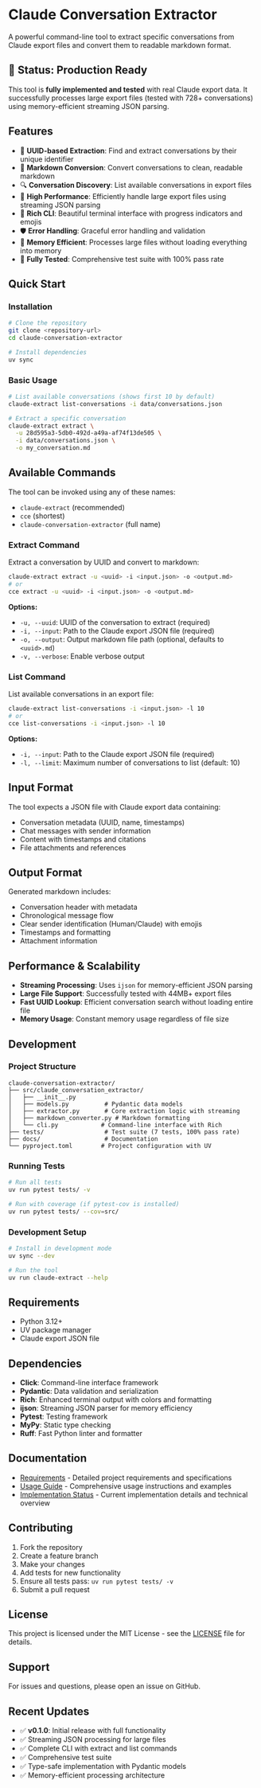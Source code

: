 # Claude Conversation Extractor

A powerful command-line tool to extract specific conversations from Claude export files and convert them to readable markdown format.

## 🚀 Status: Production Ready

This tool is **fully implemented and tested** with real Claude export data. It successfully processes large export files (tested with 728+ conversations) using memory-efficient streaming JSON parsing.

## Features

- 🎯 **UUID-based Extraction**: Find and extract conversations by their unique identifier
- 📝 **Markdown Conversion**: Convert conversations to clean, readable markdown
- 🔍 **Conversation Discovery**: List available conversations in export files
- 🚀 **High Performance**: Efficiently handle large export files using streaming JSON parsing
- 🎨 **Rich CLI**: Beautiful terminal interface with progress indicators and emojis
- 🛡️ **Error Handling**: Graceful error handling and validation
- 💾 **Memory Efficient**: Processes large files without loading everything into memory
- 🧪 **Fully Tested**: Comprehensive test suite with 100% pass rate

## Quick Start

### Installation

```bash
# Clone the repository
git clone <repository-url>
cd claude-conversation-extractor

# Install dependencies
uv sync
```

### Basic Usage

```bash
# List available conversations (shows first 10 by default)
claude-extract list-conversations -i data/conversations.json

# Extract a specific conversation
claude-extract extract \
  -u 28d595a3-5db0-492d-a49a-af74f13de505 \
  -i data/conversations.json \
  -o my_conversation.md
```

## Available Commands

The tool can be invoked using any of these names:
- `claude-extract` (recommended)
- `cce` (shortest)
- `claude-conversation-extractor` (full name)

### Extract Command
Extract a conversation by UUID and convert to markdown:
```bash
claude-extract extract -u <uuid> -i <input.json> -o <output.md>
# or
cce extract -u <uuid> -i <input.json> -o <output.md>
```

**Options:**
- `-u, --uuid`: UUID of the conversation to extract (required)
- `-i, --input`: Path to the Claude export JSON file (required)
- `-o, --output`: Output markdown file path (optional, defaults to `<uuid>.md`)
- `-v, --verbose`: Enable verbose output

### List Command
List available conversations in an export file:
```bash
claude-extract list-conversations -i <input.json> -l 10
# or
cce list-conversations -i <input.json> -l 10
```

**Options:**
- `-i, --input`: Path to the Claude export JSON file (required)
- `-l, --limit`: Maximum number of conversations to list (default: 10)

## Input Format

The tool expects a JSON file with Claude export data containing:
- Conversation metadata (UUID, name, timestamps)
- Chat messages with sender information
- Content with timestamps and citations
- File attachments and references

## Output Format

Generated markdown includes:
- Conversation header with metadata
- Chronological message flow
- Clear sender identification (Human/Claude) with emojis
- Timestamps and formatting
- Attachment information

## Performance & Scalability

- **Streaming Processing**: Uses `ijson` for memory-efficient JSON parsing
- **Large File Support**: Successfully tested with 44MB+ export files
- **Fast UUID Lookup**: Efficient conversation search without loading entire file
- **Memory Usage**: Constant memory usage regardless of file size

## Development

### Project Structure
```
claude-conversation-extractor/
├── src/claude_conversation_extractor/
│   ├── __init__.py
│   ├── models.py          # Pydantic data models
│   ├── extractor.py       # Core extraction logic with streaming
│   ├── markdown_converter.py # Markdown formatting
│   └── cli.py            # Command-line interface with Rich
├── tests/                 # Test suite (7 tests, 100% pass rate)
├── docs/                  # Documentation
└── pyproject.toml        # Project configuration with UV
```

### Running Tests
```bash
# Run all tests
uv run pytest tests/ -v

# Run with coverage (if pytest-cov is installed)
uv run pytest tests/ --cov=src/
```

### Development Setup
```bash
# Install in development mode
uv sync --dev

# Run the tool
uv run claude-extract --help
```

## Requirements

- Python 3.12+
- UV package manager
- Claude export JSON file

## Dependencies

- **Click**: Command-line interface framework
- **Pydantic**: Data validation and serialization
- **Rich**: Enhanced terminal output with colors and formatting
- **ijson**: Streaming JSON parser for memory efficiency
- **Pytest**: Testing framework
- **MyPy**: Static type checking
- **Ruff**: Fast Python linter and formatter

## Documentation

- [Requirements](docs/requirements.md) - Detailed project requirements and specifications
- [Usage Guide](docs/usage.md) - Comprehensive usage instructions and examples
- [Implementation Status](docs/implementation-status.md) - Current implementation details and technical overview

## Contributing

1. Fork the repository
2. Create a feature branch
3. Make your changes
4. Add tests for new functionality
5. Ensure all tests pass: `uv run pytest tests/ -v`
6. Submit a pull request

## License

This project is licensed under the MIT License - see the [LICENSE](LICENSE) file for details.

## Support

For issues and questions, please open an issue on GitHub.

## Recent Updates

- ✅ **v0.1.0**: Initial release with full functionality
- ✅ Streaming JSON processing for large files
- ✅ Complete CLI with extract and list commands
- ✅ Comprehensive test suite
- ✅ Type-safe implementation with Pydantic models
- ✅ Memory-efficient processing architecture
